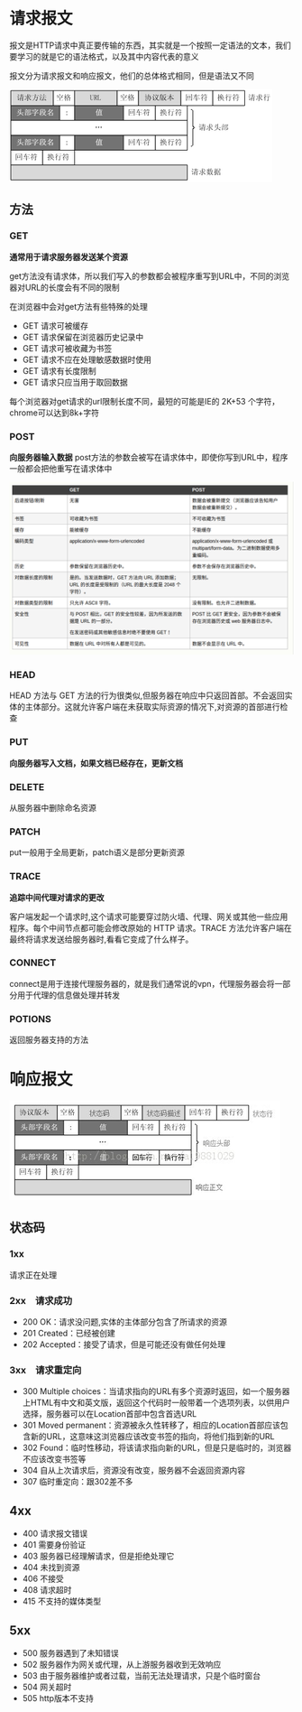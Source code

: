 # 请求报文
报文是HTTP请求中真正要传输的东西，其实就是一个按照一定语法的文本，我们要学习的就是它的语法格式，以及其中内容代表的意义

报文分为请求报文和响应报文，他们的总体格式相同，但是语法又不同

![](img/1.png)


## 方法

### GET

**通常用于请求服务器发送某个资源**

get方法没有请求体，所以我们写入的参数都会被程序重写到URL中，不同的浏览器对URL的长度会有不同的限制

在浏览器中会对get方法有些特殊的处理
- GET 请求可被缓存
- GET 请求保留在浏览器历史记录中
- GET 请求可被收藏为书签
- GET 请求不应在处理敏感数据时使用
- GET 请求有长度限制
- GET 请求只应当用于取回数据

每个浏览器对get请求的url限制长度不同，最短的可能是IE的 2K+53 个字符，chrome可以达到8k+字符

### POST

**向服务器输入数据**
post方法的参数会被写在请求体中，即使你写到URL中，程序一般都会把他重写在请求体中

![](img/3.png)

### HEAD

HEAD 方法与 GET 方法的行为很类似,但服务器在响应中只返回首部。不会返回实体的主体部分。这就允许客户端在未获取实际资源的情况下,对资源的首部进行检查

### PUT

**向服务器写入文档，如果文档已经存在，更新文档**


### DELETE
从服务器中删除命名资源

### PATCH
put一般用于全局更新，patch语义是部分更新资源

### TRACE

**追踪中间代理对请求的更改**

客户端发起一个请求时,这个请求可能要穿过防火墙、代理、网关或其他一些应用程序。每个中间节点都可能会修改原始的 HTTP 请求。TRACE 方法允许客户端在最终将请求发送给服务器时,看看它变成了什么样子。

### CONNECT
connect是用于连接代理服务器的，就是我们通常说的vpn，代理服务器会将一部分用于代理的信息做处理并转发

### POTIONS
返回服务器支持的方法

# 响应报文
![](img/2.png)

## 状态码
### 1xx
请求正在处理

### 2xx　请求成功
- 200 OK：请求没问题,实体的主体部分包含了所请求的资源
- 201 Created：已经被创建
- 202 Accepted：接受了请求，但是可能还没有做任何处理

### 3xx　请求重定向
- 300 Multiple choices：当请求指向的URL有多个资源时返回，如一个服务器上HTML有中文和英文版，返回这个代码时一般带着一个选项列表，以供用户选择，服务器可以在Location首部中包含首选URL
- 301 Moved permanent：资源被永久性转移了，相应的Location首部应该包含新的URL，这意味这浏览器应该改变书签的指向，将他们指到新的URL
- 302 Found：临时性移动，将该请求指向新的URL，但是只是临时的，浏览器不应该改变书签等
- 304 自从上次请求后，资源没有改变，服务器不会返回资源内容
- 307 临时重定向：跟302差不多

## 4xx
- 400 请求报文错误
- 401 需要身份验证
- 403 服务器已经理解请求，但是拒绝处理它
- 404 未找到资源
- 406 不接受
- 408 请求超时
- 415 不支持的媒体类型

## 5xx
- 500 服务器遇到了未知错误
- 502 服务器作为网关或代理，从上游服务器收到无效响应
- 503 由于服务器维护或者过载，当前无法处理请求，只是个临时窗台
- 504 网关超时
- 505 http版本不支持